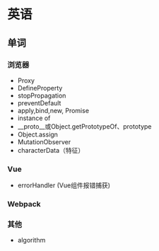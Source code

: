 # 英语

## 单词

### 浏览器

* Proxy
* DefineProperty
* stopPropagation
* preventDefault
* apply,bind,new, Promise
* instance of 
* __proto__或Object.getPrototypeOf、prototype
* Object.assign
* MutationObserver
* characterData（特征）

### Vue

* errorHandler (Vue组件报错捕获)

### Webpack

### 其他

* algorithm

